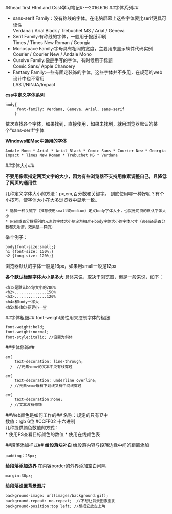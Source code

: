 #《head first Html and Css》学习笔记#---2016.6.16
##字体系列##

* sans-serif Family：没有称线的字体。在电脑屏幕上这些字体要比serif更具可读性  
  Verdana / Arial Black / Trebuchet MS / Arial / Geneva  
* Serif Family:有称线的字体，一般用于报纸印刷  
  Times / Times New Roman / Georgia
* Monospace Family:字母具有相同的宽度，主要用来显示软件代码实例  
  Courier / Courier New / Andale Mono
* Cursive Family:像是手写的字体，有时候用于标题  
  Comic Sans/ Apple Chancery
* Fantasy Family:一些有固定装饰的字体，这些字体并不多见，在规范的web设计中也不常用  
  LAST/NINJA/Impact  

**css中定义字体系列**    

    body{  
         font-family: Verdana, Geneva, Arial, sans-serif  
        }  
依次查找各个字体，如果找到，直接使用，如果未找到，就用浏览器默认的某个“sans-serif”字体

**Windows和Mac中通用的字体**  

    Andale Mono * Arial * Arial Black * Comic Sans * Courier New * Georgia  
    Impact * Times New Roman * Trebuchet MS * Verdana

##字体大小##

**不要用像素指定网页文字的大小，因为有些浏览器不支持用像素调整自己，且降低了网页的通用性**

几种定义字体大小的方法：px,em,百分数和关键字。  到底使用哪一种好呢？有个小技巧，使字体大小在大多浏览器中显示一致。  

    * 选择一种关键字（推荐使用small或medium）定义body字体大小，也就是网页的默认字体大小
    * 用em或百分数把别的元素的字体大小制定为相对于body字体大小的字体尺寸（选em还是百分数都无所谓，效果是一样的）  
举个例子：  
    
    body{font-size:small;}
    h1 {font-size: 150%;}
    h2 {fong-size: 120%;}

浏览器默认的字体一般是16px，如果用small一般是12px  

**各个默认标题字体大小是多大**
具体来说，取决于浏览器，但是一般来说，如下：  

    <h1>是默认body大小的200%  
    <h2>..............150%  
    <h3>..............120%  
    <h4>和body一样大  
    <h5>和<h6>要更小一些

##字体粗细##
font-weight属性用来控制字体的粗细 
 
    font-weight:bold;
    font-weight:normal;
    font-style:italic; //设置为斜体

##字体修饰##

    em{
        text-decoration: line-through;
      }  //元素<em>的文本中央有线穿过

    em{
        text-decoration: underline overline;
      } //元素<em>既有下划线又有中间线穿过

    em{
        text-decoration:none;
      } //文本没有修饰

##Web颜色是如何工作的##
名称：规定的只有17中  
数值：rgb 6位  #CCFF02 十六进制  
几种提供颜色数值的方式：  
     * 使用PS查看目标颜色的数值
     * 使用在线颜色表 
      
##段落添加样式##
**给段落块补白**
给段落内容与段落边缘中间的距离添加

    padding：25px;

**给段落添加边界**
在内容border的外界添加空白间隔

    margin:30px;

**给段落设置背景图片**

    background-image: url(images/background.gif);
    background-repeat: no-repeat;  //不想让背景图像重复
    background-position:top left; //想把它放左上角
 









